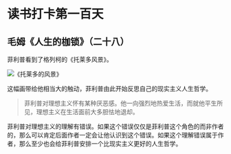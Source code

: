 ﻿# 读书打卡第一百天

## 毛姆《人生的枷锁》（二十八）

菲利普看到了格列柯的《托莱多风景》。

![《托莱多的风景》](https://bkimg.cdn.bcebos.com/pic/cf5a8316086a2a20f2de3227)

这幅画带给他相当大的触动，菲利普由此开始反思自己的现实主义人生哲学。

>菲利普对理想主义怀有某种厌恶感。他一向强烈地热爱生活，而就他平生所见，理想主义在生活面前大多胆怯地退却。

菲利普对理想主义的理解有错误。如果这个错误仅仅是菲利普这个角色的而非作者的，那么可以肯定后面作者一定会让他认识到这个错误。如果这个理解错误属于作者，那么至少也会给菲利普安排一个比现实主义更好的人生哲学。